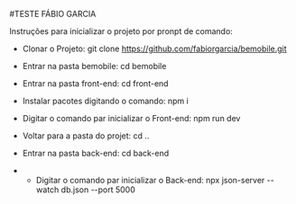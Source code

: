 #TESTE FÁBIO GARCIA

Instruções para inicializar o projeto por pronpt de comando:

- Clonar o Projeto: git clone https://github.com/fabiorgarcia/bemobile.git

- Entrar na pasta bemobile: cd bemobile
- Entrar na pasta front-end: cd front-end
- Instalar pacotes digitando o comando:  npm i
- Digitar o comando par inicializar o Front-end: npm run dev
- Voltar para a pasta do projet: cd ..
- Entrar na pasta back-end: cd back-end
- - Digitar o comando par inicializar o Back-end: npx json-server --watch db.json --port 5000
